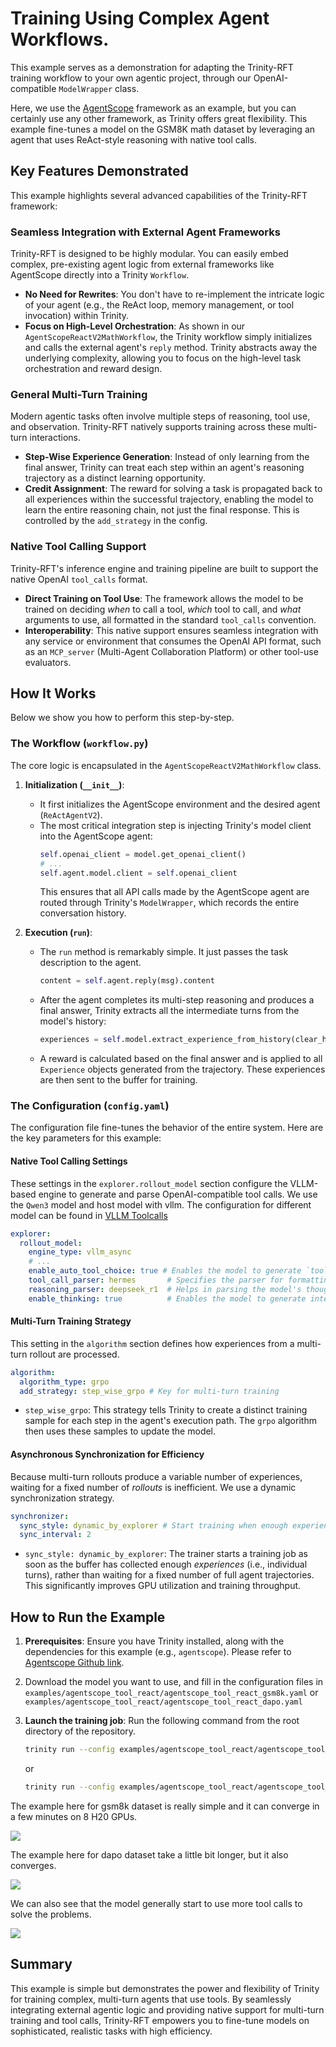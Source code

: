 
# Training Using Complex Agent Workflows.

This example serves as a demonstration for adapting the Trinity-RFT training workflow to your own agentic project, through our OpenAI-compatible `ModelWrapper` class.

Here, we use the [AgentScope](https://github.com/modelscope/agentscope) framework as an example, but you can certainly use any other framework, as Trinity offers great flexibility. This example fine-tunes a model on the GSM8K math dataset by leveraging an agent that uses ReAct-style reasoning with native tool calls.

## Key Features Demonstrated

This example highlights several advanced capabilities of the Trinity-RFT framework:

### Seamless Integration with External Agent Frameworks
Trinity-RFT is designed to be highly modular. You can easily embed complex, pre-existing agent logic from external frameworks like AgentScope directly into a Trinity `Workflow`.

- **No Need for Rewrites**: You don't have to re-implement the intricate logic of your agent (e.g., the ReAct loop, memory management, or tool invocation) within Trinity.
- **Focus on High-Level Orchestration**: As shown in our `AgentScopeReactV2MathWorkflow`, the Trinity workflow simply initializes and calls the external agent's `reply` method. Trinity abstracts away the underlying complexity, allowing you to focus on the high-level task orchestration and reward design.

### General Multi-Turn Training
Modern agentic tasks often involve multiple steps of reasoning, tool use, and observation. Trinity-RFT natively supports training across these multi-turn interactions.

- **Step-Wise Experience Generation**: Instead of only learning from the final answer, Trinity can treat each step within an agent's reasoning trajectory as a distinct learning opportunity.
- **Credit Assignment**: The reward for solving a task is propagated back to all experiences within the successful trajectory, enabling the model to learn the entire reasoning chain, not just the final response. This is controlled by the `add_strategy` in the config.

### Native Tool Calling Support
Trinity-RFT's inference engine and training pipeline are built to support the native OpenAI `tool_calls` format.

- **Direct Training on Tool Use**: The framework allows the model to be trained on deciding *when* to call a tool, *which* tool to call, and *what* arguments to use, all formatted in the standard `tool_calls` convention.
- **Interoperability**: This native support ensures seamless integration with any service or environment that consumes the OpenAI API format, such as an `MCP_server` (Multi-Agent Collaboration Platform) or other tool-use evaluators.

## How It Works

Below we show you how to perform this step-by-step.

### The Workflow (`workflow.py`)

The core logic is encapsulated in the `AgentScopeReactV2MathWorkflow` class.

1.  **Initialization (`__init__`)**:
    - It first initializes the AgentScope environment and the desired agent (`ReActAgentV2`).
    - The most critical integration step is injecting Trinity's model client into the AgentScope agent:
      ```python
      self.openai_client = model.get_openai_client()
      # ...
      self.agent.model.client = self.openai_client
      ```
      This ensures that all API calls made by the AgentScope agent are routed through Trinity's `ModelWrapper`, which records the entire conversation history.

2.  **Execution (`run`)**:
    - The `run` method is remarkably simple. It just passes the task description to the agent.
      ```python
      content = self.agent.reply(msg).content
      ```
    - After the agent completes its multi-step reasoning and produces a final answer, Trinity extracts all the intermediate turns from the model's history:
      ```python
      experiences = self.model.extract_experience_from_history(clear_history=True)
      ```
    - A reward is calculated based on the final answer and is applied to all `Experience` objects generated from the trajectory. These experiences are then sent to the buffer for training.

### The Configuration (`config.yaml`)

The configuration file fine-tunes the behavior of the entire system. Here are the key parameters for this example:

#### Native Tool Calling Settings

These settings in the `explorer.rollout_model` section configure the VLLM-based engine to generate and parse OpenAI-compatible tool calls.
We use the `Qwen3` model and host model with vllm. The configuration for different model can be found in [VLLM Toolcalls](https://docs.vllm.ai/en/stable/features/tool_calling.html#qwen-models)


```yaml
explorer:
  rollout_model:
    engine_type: vllm_async
    # ...
    enable_auto_tool_choice: true # Enables the model to generate `tool_calls`
    tool_call_parser: hermes       # Specifies the parser for formatting tool call outputs
    reasoning_parser: deepseek_r1  # Helps in parsing the model's thought process
    enable_thinking: true          # Enables the model to generate intermediate "thoughts"
```

#### Multi-Turn Training Strategy

This setting in the `algorithm` section defines how experiences from a multi-turn rollout are processed.

```yaml
algorithm:
  algorithm_type: grpo
  add_strategy: step_wise_grpo # Key for multi-turn training
```
-   `step_wise_grpo`: This strategy tells Trinity to create a distinct training sample for each step in the agent's execution path. The `grpo` algorithm then uses these samples to update the model.

#### Asynchronous Synchronization for Efficiency

Because multi-turn rollouts produce a variable number of experiences, waiting for a fixed number of *rollouts* is inefficient. We use a dynamic synchronization strategy.

```yaml
synchronizer:
  sync_style: dynamic_by_explorer # Start training when enough experiences are ready
  sync_interval: 2
```
-   `sync_style: dynamic_by_explorer`: The trainer starts a training job as soon as the buffer has collected enough *experiences* (i.e., individual turns), rather than waiting for a fixed number of full agent trajectories. This significantly improves GPU utilization and training throughput.

## How to Run the Example

1.  **Prerequisites**: Ensure you have Trinity installed, along with the dependencies for this example (e.g., `agentscope`). Please refer to [Agentscope Github link](https://github.com/modelscope/agentscope).

2. Download the model you want to use, and fill in the configuration files in `examples/agentscope_tool_react/agentscope_tool_react_gsm8k.yaml` or `examples/agentscope_tool_react/agentscope_tool_react_dapo.yaml`

3.  **Launch the training job**: Run the following command from the root directory of the repository.

    ```bash
    trinity run --config examples/agentscope_tool_react/agentscope_tool_react_gsm8k.yaml
    ```

    or

    ```bash
    trinity run --config examples/agentscope_tool_react/agentscope_tool_react_dapo.yaml
    ```


The example here for gsm8k dataset is really simple and it can converge in a few minutes on 8 H20 GPUs.

![](../../docs/sphinx_doc/assets/agentscope_gsm8k_reward.png)

The example here for dapo dataset take a little bit longer, but it also converges.

![](../../docs/sphinx_doc/assets/agentscope_dapo_reward.png)

We can also see that the model generally start to use more tool calls to solve the problems.

![](../../docs/sphinx_doc/assets/agentscope_dapo_turns.png)



## Summary

This example is simple but demonstrates the power and flexibility of Trinity for training complex, multi-turn agents that use tools. By seamlessly integrating external agentic logic and providing native support for multi-turn training and tool calls, Trinity-RFT empowers you to fine-tune models on sophisticated, realistic tasks with high efficiency.
